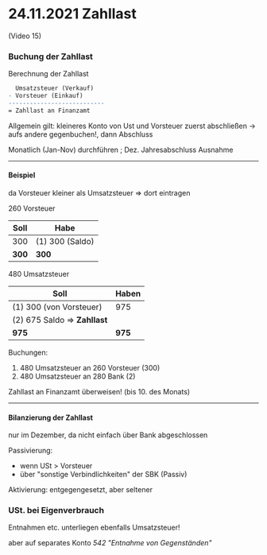 # 24.11.2021 Zahllast

(Video 15)

### Buchung der Zahllast

Berechnung der Zahllast

```mathematica
  Umsatzsteuer (Verkauf)
- Vorsteuer (Einkauf)
---------------------------
= Zahllast an Finanzamt
```



Allgemein gilt: kleineres Konto von Ust und Vorsteuer zuerst abschließen -> aufs andere gegenbuchen!, dann Abschluss

Monatlich (Jan-Nov) durchführen ; Dez. Jahresabschluss Ausnahme

---

#### Beispiel

da Vorsteuer kleiner als Umsatzsteuer => dort eintragen	

260 Vorsteuer

| Soll    | Habe            |
| ------- | --------------- |
| 300     | (1) 300 (Saldo) |
| **300** | **300**         |

480 Umsatzsteuer

| Soll                          | Haben   |
| ----------------------------- | ------- |
| (1) 300 (von Vorsteuer)       | 975     |
| (2) 675 Saldo => **Zahllast** |         |
| **975**                       | **975** |

Buchungen:

1. 480 Umsatzsteuer an 260 Vorsteuer (300)
2. 480 Umsatzsteuer an 280 Bank (2)

Zahllast an Finanzamt überweisen! (bis 10. des Monats)

---



#### Bilanzierung der Zahllast

nur im Dezember, da nicht einfach über Bank abgeschlossen

Passivierung: 

-  wenn USt > Vorsteuer
- über "sonstige Verbindlichkeiten" der SBK (Passiv)

Aktivierung: entgegengesetzt, aber seltener



### USt. bei Eigenverbrauch

Entnahmen etc. unterliegen ebenfalls Umsatzsteuer!

aber auf separates Konto *542 "Entnahme von Gegenständen"*



